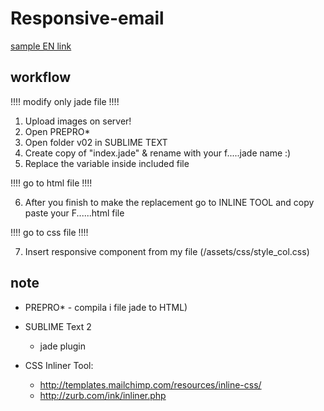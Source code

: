 # Responsive-email

[sample EN link](https://rawgit.com/cromozooom/responsive-email/master/v02/index_en.html "fiorentina")

## workflow
!!!! modify only jade file !!!!

1. Upload images on server!
2. Open PREPRO*
3. Open folder v02 in SUBLIME TEXT
4. Create copy of "index.jade" & rename with your f.....jade name :)
5. Replace the variable inside included file

!!!! go to html file !!!!

6. After you finish to make the replacement go to INLINE TOOL and copy paste your F......html file

!!!! go to css file !!!!

7. Insert responsive component from my file (/assets/css/style_col.css)


## note
- PREPRO* - compila i file jade to HTML)

- SUBLIME Text 2
	- jade plugin

- CSS Inliner Tool:
	- http://templates.mailchimp.com/resources/inline-css/
	- http://zurb.com/ink/inliner.php
